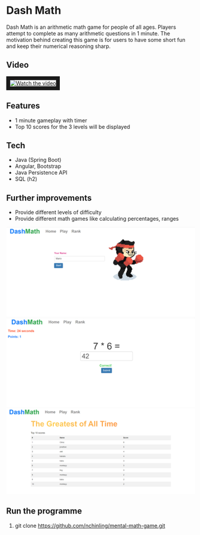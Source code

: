 # Dash Math
Dash Math is an arithmetic math game for people of all ages. Players attempt to complete as many arithmetic questions in 1 minute. The motivation behind creating this game is for users to have some short fun and keep their numerical reasoning sharp. 

## Video
<a href="http://www.youtube.com/watch?feature=player_embedded&v=WjUzhM26EPY" target="_blank">
 <img src="http://img.youtube.com/vi/WjUzhM26EPY/mqdefault.jpg" alt="Watch the video" width="600" height="400" border="10" />
</a>


## Features
- 1 minute gameplay with timer
- Top 10 scores for the 3 levels will be displayed 

## Tech
- Java (Spring Boot)
- Angular, Bootstrap
- Java Persistence API
- SQL (h2)

## Further improvements
- Provide different levels of difficulty
- Provide different math games like calculating percentages, ranges 

![alt text](readme_images/character.png)
![alt text](readme_images/correct.png)
![alt text](readme_images/score.png)

## Run the programme
1. git clone https://github.com/nchinling/mental-math-game.git